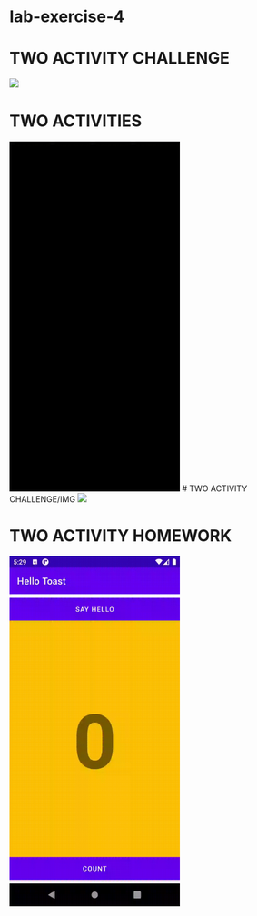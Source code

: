 # lab-exercise-4

# TWO ACTIVITY CHALLENGE
<img width="300" src = "LAB4/Two.activity.challenge/twoactivitychallenge.gif"/>

# TWO ACTIVITIES
<img width="300" src = "LAB4/Two.activity/Twoactivities.gif"/>
# TWO ACTIVITY CHALLENGE/IMG
<img width="300" src = "LAB4/Two.activity/twoactivitieschallenge.gif"/>

# TWO ACTIVITY HOMEWORK
<img width="300" src = "LAB4/Twoactivityhomework/twoactivityhomework.gif"/>
